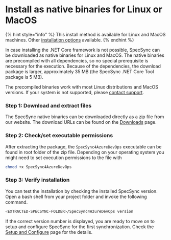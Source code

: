 # Install as native binaries for Linux or MacOS

{% hint style="info" %}
This install method is available for Linux and MacOS machines. Other [installation options](./) available.
{% endhint %}

In case installing the .NET Core framework is not possible, SpecSync can be downloaded as native binaries for Linux and MacOS. The native binaries are precompiled with all dependencies, so no special prerequisite is necessary for the execution. Because of the dependencies, the download package is larger, approximately 35 MB \(the SpecSync .NET Core Tool package is 5 MB\).

The precompiled binaries work with most Linux distributions and MacOS versions. If your system is not supported, please [contact support](../contact/specsync-support.md).

### Step 1: Download and extract files

The SpecSync native binaries can be downloaded directly as a zip file from our website. The download URLs can be found on the [Downloads](../downloads.md) page.

### Step 2: Check/set executable permissions

After extracting the package, the `SpecSync4AzureDevOps` executable can be found in root folder of the zip file. Depending on your operating system you might need to set execution permissions to the file with

```bash
chmod +x SpecSync4AzureDevOps
```

### Step 3: Verify installation

You can test the installation by checking the installed SpecSync version. Open a bash shell from your project folder and invoke the following command.

```bash
<EXTRACTED-SPECSYNC-FOLDER>/SpecSync4AzureDevOps version
```

If the correct version number is displayed, you are ready to move on to setup and configure SpecSync for the first synchronization. Check the [Setup and Configure](setup-and-configure.md) page for the details.

